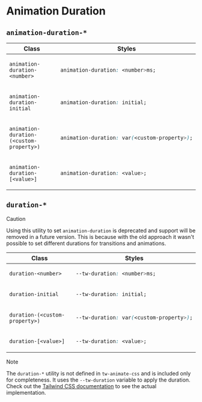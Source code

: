 # Animation Duration

## `animation-duration-*`

<table>
<thead>
<tr>
<th>Class</th>
<th>Styles</th>
</tr>
</thead>
<tbody>
<tr>
<td>

`animation-duration-<number>`

</td>
<td>

```css
animation-duration: <number>ms;
```

</td>
</tr>
<tr>
<td>

`animation-duration-initial`

</td>
<td>

```css
animation-duration: initial;
```

</td>
</tr>
<tr>
<td>

`animation-duration-(<custom-property>)`

</td>
<td>

```css
animation-duration: var(<custom-property>);
```

</td>
</tr>
<tr>
<td>

`animation-duration-[<value>]`

</td>
<td>

```css
animation-duration: <value>;
```

</td>
</tr>
</tbody>
</table>

## `duration-*`

> [!CAUTION]
> Using this utility to set `animation-duration` is deprecated and support will be removed in a future version. This is because with the old approach it wasn't possible to set different durations for transitions and animations.

<table>
<thead>
<tr>
<th>Class</th>
<th>Styles</th>
</tr>
</thead>
<tbody>
<tr>
<td>

`duration-<number>`

</td>
<td>

```css
--tw-duration: <number>ms;
```

</td>
</tr>
<tr>
<td>

`duration-initial`

</td>
<td>

```css
--tw-duration: initial;
```

</td>
</tr>
<tr>
<td>

`duration-(<custom-property>)`

</td>
<td>

```css
--tw-duration: var(<custom-property>);
```

</td>
</tr>
<tr>
<td>

`duration-[<value>]`

</td>
<td>

```css
--tw-duration: <value>;
```

</td>
</tr>
</tbody>
</table>

> [!NOTE]
> The `duration-*` utility is not defined in `tw-animate-css` and is included only for completeness. It uses the `--tw-duration` variable to apply the duration. Check out the [Tailwind CSS documentation][TailwindCSS_Duration] to see the actual implementation.

<!-- Links -->

[TailwindCSS_Duration]: https://tailwindcss.com/docs/transition-duration
